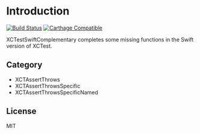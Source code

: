 # Introduction

[![Build Status](https://travis-ci.com/WeZZard/XCTSwiftComplementary.svg?branch=master)](https://travis-ci.com/WeZZard/XCTSwiftComplementary)
[![Carthage Compatible](https://img.shields.io/badge/Carthage-compatible-4BC51D.svg?style=flat)](https://github.com/Carthage/Carthage)

XCTestSwiftComplementary completes some missing functions in the Swift
version of XCTest.

## Category

- XCTAssertThrows
- XCTAssertThrowsSpecific
- XCTAssertThrowsSpecificNamed

## License
MIT
